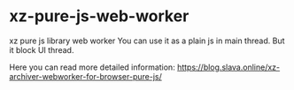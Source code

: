 # xz-pure-js-web-worker
xz pure js library web worker
You can use it as a plain js in main thread. But it block UI thread.

Here you can read more detailed information:
https://blog.slava.online/xz-archiver-webworker-for-browser-pure-js/
